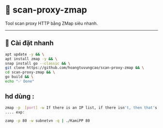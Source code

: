 # 🔎 scan-proxy-zmap

Tool scan proxy HTTP bằng ZMap siêu nhanh. 

---

## 🚀 Cài đặt nhanh

```bash
apt update -y && \
apt install zmap -y && \
snap install go --classic && \
git clone https://github.com/hoangtuvungcao/scan-proxy-zmap && \
cd scan-proxy-zmap && \
go build && \
echo "✅ Done"
```
## hd dùng : 
```bash
zmap -p  [port] -w If there is an IP list, if there isn't, then that's it. -i [Network Interface] -q [off log zmap]  | ./KamiPP [port]
.... exp:

zamp -p 80 -w subnetvn -q | ./KamiPP 80
```
